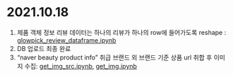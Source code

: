# 2021.10.18
1. 제품 객체 정보 리뷰 데이터는 하나의 리뷰가 하나의 row에 들어가도록 reshape : [glowpick_review_dataframe.ipynb](https://github.com/eun61n00/Internship-2021F/blob/master/glowpick_scraping/glowpick_review_dataframe.ipynb)
2. DB 업로드 최종 완료
3. “naver beauty product info” 취급 브랜드 외 브랜드 기준 상품 url 취합 후 이미지 수집: [get_img_src.ipynb](https://github.com/eun61n00/Internship-2021F/blob/master/glowpick_scraping/get_img_src.ipynb), [get_img.ipynb](https://github.com/eun61n00/Internship-2021F/blob/master/glowpick_scraping/get_img.ipynb)
